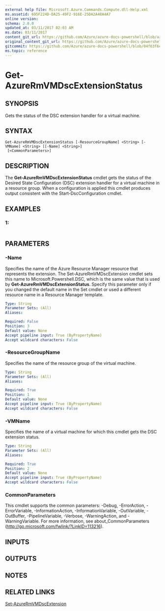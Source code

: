 ```yaml
---
external help file: Microsoft.Azure.Commands.Compute.dll-Help.xml
ms.assetid: 695F224D-DA25-49F2-916E-25DA2A48A4A7
online version:
schema: 2.0.0
updated_at: 03/11/2017 02:03 AM
ms.date: 03/11/2017
content_git_url: https://github.com/Azure/azure-docs-powershell/blob/azurestack/azureps-cmdlets-docs/ResourceManager/AzureRM.Compute/v2.8.0/Get-AzureRmVMDscExtensionStatus.md
original_content_git_url: https://github.com/Azure/azure-docs-powershell/blob/azurestack/azureps-cmdlets-docs/ResourceManager/AzureRM.Compute/v2.8.0/Get-AzureRmVMDscExtensionStatus.md
gitcommit: https://github.com/Azure/azure-docs-powershell/blob/04f63f6e685743ace2c57eb157574e34e8610b1c
ms.topic: reference
---
```


# Get-AzureRmVMDscExtensionStatus

## SYNOPSIS
Gets the status of the DSC extension handler for a virtual machine.

## SYNTAX

```
Get-AzureRmVMDscExtensionStatus [-ResourceGroupName] <String> [-VMName] <String> [[-Name] <String>]
 [<CommonParameters>]
```

## DESCRIPTION
The **Get-AzureRmVMDscExtensionStatus** cmdlet gets the status of the Desired State Configuration (DSC) extension handler for a virtual machine in a resource group.
When a configuration is applied this cmdlet produces output consistent with the Start-DscConfiguration cmdlet.

## EXAMPLES

### 1:
```

```

## PARAMETERS

### -Name
Specifies the name of the Azure Resource Manager resource that represents the extension.
The Set-AzureRmVMDscExtension cmdlet sets this name to Microsoft.Powershell.DSC, which is the same value that is used by **Get-AzureRmVMDscExtensionStatus**.
Specify this parameter only if you changed the default name in the Set cmdlet or used a different resource name in a Resource Manager template.

```yaml
Type: String
Parameter Sets: (All)
Aliases: 

Required: False
Position: 3
Default value: None
Accept pipeline input: True (ByPropertyName)
Accept wildcard characters: False
```

### -ResourceGroupName
Specifies the name of the resource group of the virtual machine.

```yaml
Type: String
Parameter Sets: (All)
Aliases: 

Required: True
Position: 1
Default value: None
Accept pipeline input: True (ByPropertyName)
Accept wildcard characters: False
```

### -VMName
Specifies the name of a virtual machine for which this cmdlet gets the DSC extension status.

```yaml
Type: String
Parameter Sets: (All)
Aliases: 

Required: True
Position: 2
Default value: None
Accept pipeline input: True (ByPropertyName)
Accept wildcard characters: False
```

### CommonParameters
This cmdlet supports the common parameters: -Debug, -ErrorAction, -ErrorVariable, -InformationAction, -InformationVariable, -OutVariable, -OutBuffer, -PipelineVariable, -Verbose, -WarningAction, and -WarningVariable. For more information, see about_CommonParameters (http://go.microsoft.com/fwlink/?LinkID=113216).

## INPUTS

## OUTPUTS

## NOTES

## RELATED LINKS

[Set-AzureRmVMDscExtension](./Set-AzureRmVMDscExtension.md)



